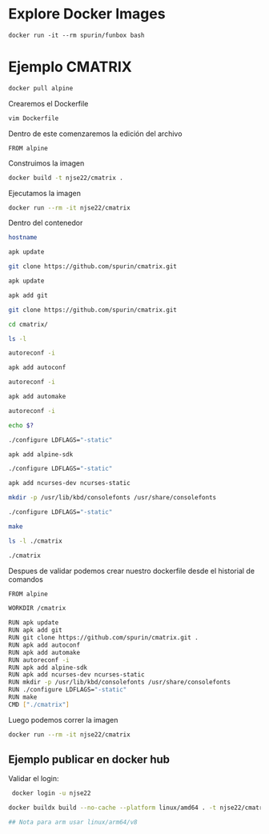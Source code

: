 # Explore Docker Images

```shell
docker run -it --rm spurin/funbox bash
```

# Ejemplo CMATRIX

```bash
docker pull alpine
```

Crearemos el Dockerfile 

```bash
vim Dockerfile 
```

Dentro de este comenzaremos la edición del archivo 

```docker
FROM alpine 
```

Construimos la imagen 

```bash
docker build -t njse22/cmatrix .
```

Ejecutamos la imagen 

```bash
docker run --rm -it njse22/cmatrix
```

Dentro del contenedor 

```bash
hostname

apk update

git clone https://github.com/spurin/cmatrix.git

apk update

apk add git

git clone https://github.com/spurin/cmatrix.git

cd cmatrix/

ls -l

autoreconf -i

apk add autoconf

autoreconf -i

apk add automake

autoreconf -i

echo $?

./configure LDFLAGS="-static"

apk add alpine-sdk

./configure LDFLAGS="-static"

apk add ncurses-dev ncurses-static

mkdir -p /usr/lib/kbd/consolefonts /usr/share/consolefonts

./configure LDFLAGS="-static"

make

ls -l ./cmatrix

./cmatrix
```

Despues de validar podemos crear nuestro dockerfile desde el historial de comandos 

```bash
FROM alpine

WORKDIR /cmatrix

RUN apk update
RUN apk add git
RUN git clone https://github.com/spurin/cmatrix.git .
RUN apk add autoconf
RUN apk add automake
RUN autoreconf -i
RUN apk add alpine-sdk
RUN apk add ncurses-dev ncurses-static
RUN mkdir -p /usr/lib/kbd/consolefonts /usr/share/consolefonts
RUN ./configure LDFLAGS="-static"
RUN make
CMD ["./cmatrix"]
```

Luego podemos correr la imagen 

```bash
docker run --rm -it njse22/cmatrix
```

## Ejemplo publicar en docker hub

Validar el login: 

```bash
 docker login -u njse22
```

```bash
docker buildx build --no-cache --platform linux/amd64 . -t njse22/cmatrix --push

## Nota para arm usar linux/arm64/v8
```
